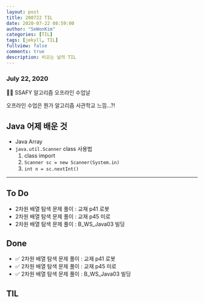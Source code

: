 ```yaml
---
layout: post
title: 200722 TIL
date: 2020-07-22 08:59:00
author: "SeWonKim"
categories: [TIL]
tags: [jekyll, TIL]
fullview: false
comments: true
description: 비오는 날의 TIL
---
```


### July 22, 2020

👨‍💻 SSAFY 알고리즘 오프라인 수업날

오프라인 수업은 뭔가 알고리즘 사관학교 느낌...?!      


## Java 어제 배운 것

- Java Array
- `java.util.Scanner` class 사용법
    1. class import
    2. `Scanner sc = new Scanner(System.in)`
    3. `int n = sc.nextInt()`

---

## To Do

- 2차원 배열 탐색 문제 풀이 : 교재 p41 로봇
- 2차원 배열 탐색 문제 풀이 : 교재 p45 미로
- 2차원 배열 탐색 문제 풀이 : B_WS_Java03 빌딩


## Done

- ✅ 2차원 배열 탐색 문제 풀이 : 교재 p41 로봇
- ✅ 2차원 배열 탐색 문제 풀이 : 교재 p45 미로
- ✅ 2차원 배열 탐색 문제 풀이 : B_WS_Java03 빌딩


## TIL
